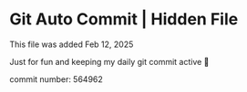 # Git Auto Commit | Hidden File

This file was added Feb 12, 2025

Just for fun and keeping my daily git commit active 🤪

commit number: 564962
